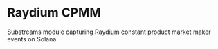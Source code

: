 # Raydium CPMM

Substreams module capturing Raydium constant product market maker events on Solana.
